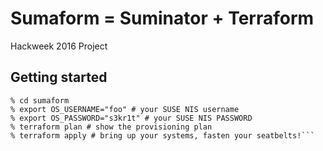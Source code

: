 # Sumaform = Suminator + Terraform

Hackweek 2016 Project

## Getting started

```% git clone gitlab@gitlab.suse.de:mbologna/sumaform.git
% cd sumaform
% export OS_USERNAME="foo" # your SUSE NIS username
% export OS_PASSWORD="s3kr1t" # your SUSE NIS PASSWORD
% terraform plan # show the provisioning plan
% terraform apply # bring up your systems, fasten your seatbelts!```

